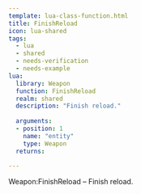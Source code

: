 ```yaml
---
template: lua-class-function.html
title: FinishReload
icon: lua-shared
tags:
  - lua
  - shared
  - needs-verification
  - needs-example
lua:
  library: Weapon
  function: FinishReload
  realm: shared
  description: "Finish reload."
  
  arguments:
  - position: 1
    name: "entity"
    type: Weapon
  returns:
    
---
```


<div class="lua__search__keywords">
Weapon:FinishReload &#x2013; Finish reload.
</div>
